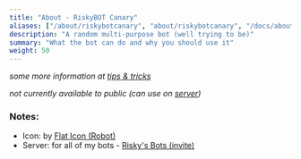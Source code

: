 ```yaml
---
title: "About - RiskyBOT Canary"
aliases: ["/about/riskybotcanary", "about/riskybotcanary", "/docs/about/riskybot-canary", "/docs/about/riskybot-beta"]
description: "A random multi-purpose bot (well trying to be)"
summary: "What the bot can do and why you should use it"
weight: 50
---
```

*some more information at [tips & tricks](../../tips-tricks)*

*not currently available to public (can use on [server](https://discord.gg/BanFeVWyFP))*

### Notes:
- Icon: by [Flat Icon (Robot)](https://www.flaticon.com/free-icon/robot_2021646)
- Server: for all of my bots - [Risky's Bots (invite)](https://discord.gg/BanFeVWyFP)

